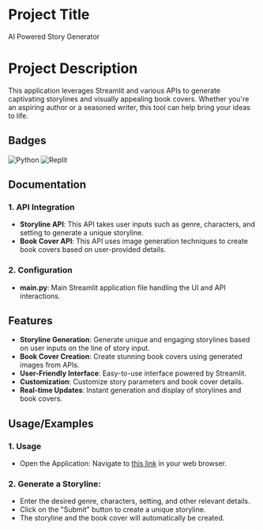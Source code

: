 # Project Title

AI Powered Story Generator

# Project Description

This application leverages Streamlit and various APIs to generate captivating storylines and visually appealing book covers. Whether you're an aspiring author or a seasoned writer, this tool can help bring your ideas to life.

## Badges

![Python](https://img.shields.io/badge/python-3670A0?style=for-the-badge&logo=python&logoColor=ffdd54)
![Replit](https://img.shields.io/badge/Replit-DD1200?style=for-the-badge&logo=Replit&logoColor=white)


## Documentation

### 1. API Integration
- **Storyline API**: This API takes user inputs such as genre, characters, and setting to generate a unique storyline.
- **Book Cover API**: This API uses image generation techniques to create book covers based on user-provided details.

### 2. Configuration
- **main.py**: Main Streamlit application file handling the UI and API interactions.


## Features

- **Storyline Generation**: Generate unique and engaging storylines based on user inputs on the line of story input.
- **Book Cover Creation**: Create stunning book covers using generated images from APIs.
- **User-Friendly Interface**: Easy-to-use interface powered by Streamlit.
- **Customization**: Customize story parameters and book cover details.
- **Real-time Updates**: Instant generation and display of storylines and book covers.


## Usage/Examples

### 1. Usage
- Open the Application: Navigate to [this link](https://mainpy-la58aht9kg9nyrcm2nfqcu.streamlit.app/) in your web browser.

### 2. Generate a Storyline:
- Enter the desired genre, characters, setting, and other relevant details.
- Click on the "Submit" button to create a unique storyline.
- The storyline and the book cover will automatically be created.

